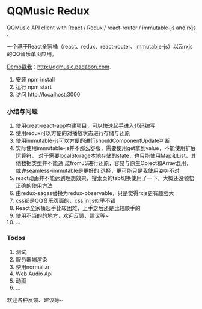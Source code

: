 # QQMusic Redux

QQMusic API client with React / Redux / react-router / immutable-js and rxjs .

一个基于React全家桶（react、redux、react-router、immutable-js）以及rxjs的QQ音乐单页应用。

[Demo戳我](qqmusic.padabon.com)：http://qqmusic.padabon.com.

1. 安装 npm install
2. 运行 npm start
3. 访问 http://localhost:3000

### 小结与问题

1. 使用creat-react-app构建项目，可以快速起手进入代码编写
2. 使用redux可以方便的对播放状态进行存储与还原
3. 使用immutable-js可以方便的进行shouldComponentUpdate判断
4. 实际使用immutable-js并不那么舒服，需要使用get拿到value，不能使用扩展运算符，
对于需要localStorage本地存储的state，也只能使用Map和List，其他数据类型并不能通
过fromJS进行还原，容易与原生Object和Array混用，或许seamless-immutable是更好的
选择，更可能只是我使用姿势不对
5. react动画并不能达到理想效果，搜索页的tab切换使用了一下，大概还没领悟正确的使用方法
6. 由redux-sagas替换为redux-observable，只是觉得rxjs更有趣强大
7. css都是QQ音乐页面的，css in js似乎不错
8. React全家桶起手比较困难，上手之后还是比较顺手的
9. 使用不当的的地方，欢迎反馈、建议等~
10. ...

### Todos

1. 测试
2. 服务器端渲染
3. 使用normalizr
4. Web Audio Api
5. 动画
6. ...


欢迎各种反馈、建议等~
